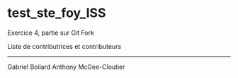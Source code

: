 # test_ste_foy_ISS
Exercice 4, partie sur Git Fork

Liste de contributrices et contributeurs

---
Gabriel Boilard
Anthony McGee-Cloutier
